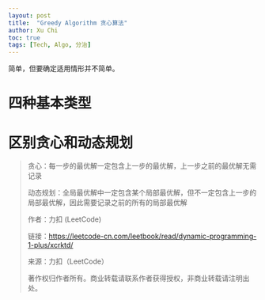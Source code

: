 ```yaml
---
layout: post
title:  "Greedy Algorithm 贪心算法"
author: Xu Chi
toc: true
tags: [Tech, Algo, 分治]
---
```


简单，但要确定适用情形并不简单。

# 四种基本类型



# 区别贪心和动态规划

> 贪心：每一步的最优解一定包含上一步的最优解，上一步之前的最优解无需记录
>
> 动态规划：全局最优解中一定包含某个局部最优解，但不一定包含上一步的局部最优解，因此需要记录之前的所有的局部最优解
>
>
> 作者：力扣 (LeetCode)
>
> 链接：https://leetcode-cn.com/leetbook/read/dynamic-programming-1-plus/xcrktd/
>
> 来源：力扣（LeetCode）
>
> 著作权归作者所有。商业转载请联系作者获得授权，非商业转载请注明出处。